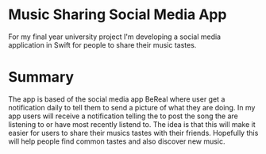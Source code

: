 # Music Sharing Social Media App
For my final year university project I'm developing a social media application in Swift for people to share their music tastes.

# Summary 
The app is based of the social media app BeReal where user get a notification daily to tell them to send a picture of what they are doing. In my app users will receive a notification telling the to post the song the are listening to or have most recently listend to. The idea is that this will make it easier for users to share their musics tastes with their friends. Hopefully this will help people find common tastes and also discover new music.
